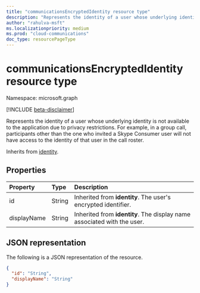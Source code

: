 ```yaml
--- 
title: "communicationsEncryptedIdentity resource type"
description: "Represents the identity of a user whose underlying identity is not available to the application due to privacy restrictions."
author: "rahulva-msft"
ms.localizationpriority: medium
ms.prod: "cloud-communications"
doc_type: resourcePageType
---
```


# communicationsEncryptedIdentity resource type

Namespace: microsoft.graph

[!INCLUDE [beta-disclaimer](../../includes/beta-disclaimer.md)]

Represents the identity of a user whose underlying identity is not available to the application due to privacy restrictions. For example, in a group call, participants other than the one who invited a Skype Consumer user will not have access to the identity of that user in the call roster.

Inherits from [identity](identity.md).

## Properties

| Property                       | Type                        | Description                                                                                                                                       |
| :----------------------------- | :---------------------------| :-------------------------------------------------------------------------------------------------------------------------------------------------|
| id | String | Inherited from **identity**. The user's encrypted identifier. |
| displayName | String | Inherited from **identity**. The display name associated with the user. |

## JSON representation

The following is a JSON representation of the resource.

<!-- {
  "blockType": "resource",
  "@odata.type": "microsoft.graph.communicationsEncryptedIdentity",
  "optionalProperties": [
    "displayName"
  ],
} -->
```json
{
  "id": "String",
  "displayName": "String"
}
```
